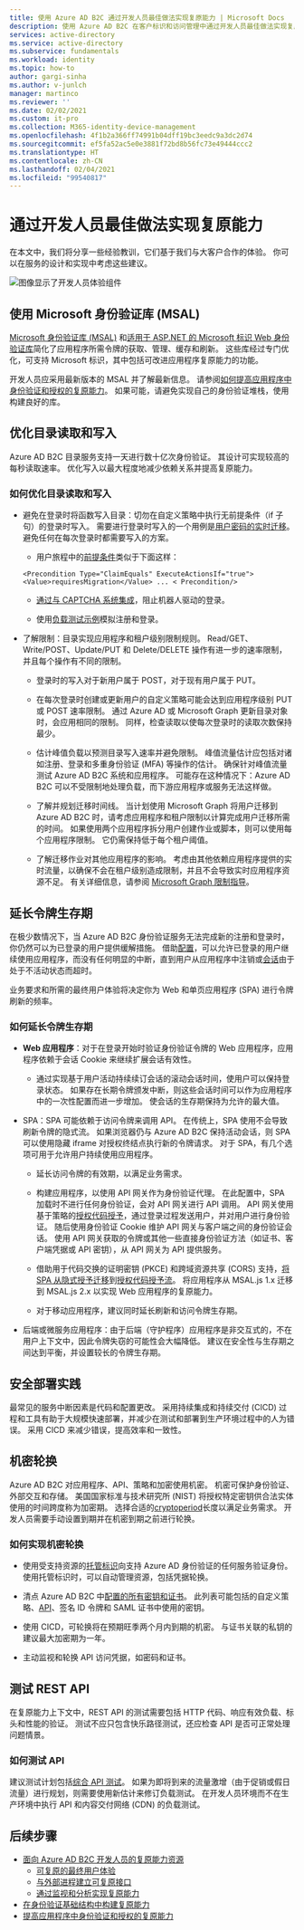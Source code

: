 ```yaml
---
title: 使用 Azure AD B2C 通过开发人员最佳做法实现复原能力 | Microsoft Docs
description: 使用 Azure AD B2C 在客户标识和访问管理中通过开发人员最佳做法实现复原能力
services: active-directory
ms.service: active-directory
ms.subservice: fundamentals
ms.workload: identity
ms.topic: how-to
author: gargi-sinha
ms.author: v-junlch
manager: martinco
ms.reviewer: ''
ms.date: 02/02/2021
ms.custom: it-pro
ms.collection: M365-identity-device-management
ms.openlocfilehash: 4f1b2a366ff74991b04dff19bc3eedc9a3dc2d74
ms.sourcegitcommit: ef5fa52ac5e0e3881f72bd8b56fc73e49444ccc2
ms.translationtype: HT
ms.contentlocale: zh-CN
ms.lasthandoff: 02/04/2021
ms.locfileid: "99540817"
---
```

# <a name="resilience-through-developer-best-practices"></a>通过开发人员最佳做法实现复原能力

在本文中，我们将分享一些经验教训，它们基于我们与大客户合作的体验。 你可以在服务的设计和实现中考虑这些建议。

![图像显示了开发人员体验组件](./media/resilience-b2c-developer-best-practices/developer-best-practices-architecture.png)

## <a name="use-the-microsoft-authentication-library-msal"></a>使用 Microsoft 身份验证库 (MSAL)

[Microsoft 身份验证库 (MSAL)](../develop/msal-overview.md) 和[适用于 ASP.NET 的 Microsoft 标识 Web 身份验证库](../develop/reference-v2-libraries.md)简化了应用程序所需令牌的获取、管理、缓存和刷新。 这些库经过专门优化，可支持 Microsoft 标识，其中包括可改进应用程序复原能力的功能。

开发人员应采用最新版本的 MSAL 并了解最新信息。 请参阅[如何提高应用程序中身份验证和授权的复原能力](resilience-app-development-overview.md)。 如果可能，请避免实现自己的身份验证堆栈，使用构建良好的库。

## <a name="optimize-directory-reads-and-writes"></a>优化目录读取和写入

Azure AD B2C 目录服务支持一天进行数十亿次身份验证。 其设计可实现较高的每秒读取速率。 优化写入以最大程度地减少依赖关系并提高复原能力。

### <a name="how-to-optimize-directory-reads-and-writes"></a>如何优化目录读取和写入

- 避免在登录时将函数写入目录：切勿在自定义策略中执行无前提条件（if 子句）的登录时写入。 需要进行登录时写入的一个用例是[用户密码的实时迁移](https://github.com/azure-ad-b2c/user-migration/tree/master/seamless-account-migration)。 避免任何在每次登录时都需要写入的方案。

  - 用户旅程中的[前提条件](../../active-directory-b2c/userjourneys.md)类似于下面这样：

  ``
  <Precondition Type="ClaimEquals" ExecuteActionsIf="true"> 
  <Value>requiresMigration</Value>
  ...
  < Precondition/>
  ``
  - [通过与 CAPTCHA 系统集成](https://github.com/azure-ad-b2c/samples/tree/master/policies/captcha-integration)，阻止机器人驱动的登录。

  - 使用[负载测试示例](../../active-directory-b2c/best-practices.md#testing)模拟注册和登录。 

- 了解限制：目录实现应用程序和租户级别限制规则。 Read/GET、Write/POST、Update/PUT 和 Delete/DELETE 操作有进一步的速率限制，并且每个操作有不同的限制。

  - 登录时的写入对于新用户属于 POST，对于现有用户属于 PUT。

  - 在每次登录时创建或更新用户的自定义策略可能会达到应用程序级别 PUT 或 POST 速率限制。 通过 Azure AD 或 Microsoft Graph 更新目录对象时，会应用相同的限制。 同样，检查读取以使每次登录时的读取次数保持最少。

  - 估计峰值负载以预测目录写入速率并避免限制。 峰值流量估计应包括对诸如注册、登录和多重身份验证 (MFA) 等操作的估计。 确保针对峰值流量测试 Azure AD B2C 系统和应用程序。 可能存在这种情况下：Azure AD B2C 可以不受限制地处理负载，而下游应用程序或服务无法这样做。

  - 了解并规划迁移时间线。 当计划使用 Microsoft Graph 将用户迁移到 Azure AD B2C 时，请考虑应用程序和租户限制以计算完成用户迁移所需的时间。 如果使用两个应用程序拆分用户创建作业或脚本，则可以使用每个应用程序限制。 它仍需保持低于每个租户阈值。

  - 了解迁移作业对其他应用程序的影响。 考虑由其他依赖应用程序提供的实时流量，以确保不会在租户级别造成限制，并且不会导致实时应用程序资源不足。 有关详细信息，请参阅 [Microsoft Graph 限制指导](https://docs.microsoft.com/graph/throttling)。
  
## <a name="extend-token-lifetimes"></a>延长令牌生存期

在极少数情况下，当 Azure AD B2C 身份验证服务无法完成新的注册和登录时，你仍然可以为已登录的用户提供缓解措施。 借助[配置](../../active-directory-b2c/configure-tokens.md)，可以允许已登录的用户继续使用应用程序，而没有任何明显的中断，直到用户从应用程序中注销或[会话](../../active-directory-b2c/session-behavior.md)由于处于不活动状态而超时。

业务要求和所需的最终用户体验将决定你为 Web 和单页应用程序 (SPA) 进行令牌刷新的频率。

### <a name="how-to-extend-token-lifetimes"></a>如何延长令牌生存期

- **Web 应用程序**：对于在登录开始时验证身份验证令牌的 Web 应用程序，应用程序依赖于会话 Cookie 来继续扩展会话有效性。

  - 通过实现基于用户活动持续续订会话的滚动会话时间，使用户可以保持登录状态。 如果存在长期令牌颁发中断，则这些会话时间可以作为应用程序中的一次性配置而进一步增加。 使会话的生存期保持为允许的最大值。

- SPA：SPA 可能依赖于访问令牌来调用 API。 在传统上，SPA 使用不会导致刷新令牌的隐式流。 如果浏览器仍与 Azure AD B2C 保持活动会话，则 SPA 可以使用隐藏 iframe 对授权终结点执行新的令牌请求。 对于 SPA，有几个选项可用于允许用户持续使用应用程序。

  - 延长访问令牌的有效期，以满足业务需求。

  - 构建应用程序，以使用 API 网关作为身份验证代理。 在此配置中，SPA 加载时不进行任何身份验证，会对 API 网关进行 API 调用。 API 网关使用基于策略的[授权代码授予](https://oauth.net/2/grant-types/authorization-code/)，通过登录过程发送用户，并对用户进行身份验证。 随后使用身份验证 Cookie 维护 API 网关与客户端之间的身份验证会话。 使用 API 网关获取的令牌或其他一些直接身份验证方法（如证书、客户端凭据或 API 密钥），从 API 网关为 API 提供服务。

  - 借助用于代码交换的证明密钥 (PKCE) 和跨域资源共享 (CORS) 支持，[将 SPA 从隐式授予迁移](https://developer.microsoft.com/identity/blogs/msal-js-2-0-supports-authorization-code-flow-is-now-generally-available/)到[授权代码授予流](../../active-directory-b2c/implicit-flow-single-page-application.md)。 将应用程序从 MSAL.js 1.x 迁移到 MSAL.js 2.x 以实现 Web 应用程序的复原能力。

  - 对于移动应用程序，建议同时延长刷新和访问令牌生存期。

- 后端或微服务应用程序：由于后端（守护程序）应用程序是非交互式的，不在用户上下文中，因此令牌失窃的可能性会大幅降低。 建议在安全性与生存期之间达到平衡，并设置较长的令牌生存期。

## <a name="safe-deployment-practices"></a>安全部署实践

最常见的服务中断因素是代码和配置更改。 采用持续集成和持续交付 (CICD) 过程和工具有助于大规模快速部署，并减少在测试和部署到生产环境过程中的人为错误。 采用 CICD 来减少错误，提高效率和一致性。 

## <a name="secrets-rotation"></a>机密轮换

Azure AD B2C 对应用程序、API、策略和加密使用机密。 机密可保护身份验证、外部交互和存储。 美国国家标准与技术研究所 (NIST) 将授权特定密钥供合法实体使用的时间跨度称为加密期。 选择合适的[cryptoperiod](https://csrc.nist.gov/publications/detail/sp/800-57-part-1/rev-5/final)长度以满足业务需求。 开发人员需要手动设置到期并在机密到期之前进行轮换。

### <a name="how-to-implement-secret-rotation"></a>如何实现机密轮换

- 使用受支持资源的[托管标识](../managed-identities-azure-resources/overview.md)向支持 Azure AD 身份验证的任何服务验证身份。 使用托管标识时，可以自动管理资源，包括凭据轮换。

- 清点 Azure AD B2C 中[配置的所有密钥和证书](../../active-directory-b2c/policy-keys-overview.md)。 此列表可能包括的自定义策略、[API](../../active-directory-b2c/secure-rest-api.md)、签名 ID 令牌和 SAML 证书中使用的密钥。

- 使用 CICD，可轮换将在预期旺季两个月内到期的机密。 与证书关联的私钥的建议最大加密期为一年。

- 主动监视和轮换 API 访问凭据，如密码和证书。

## <a name="test-rest-apis"></a>测试 REST API

在复原能力上下文中，REST API 的测试需要包括 HTTP 代码、响应有效负载、标头和性能的验证。 测试不应只包含快乐路径测试，还应检查 API 是否可正常处理问题情景。

### <a name="how-to-test-apis"></a>如何测试 API

建议测试计划包括[综合 API 测试](../../active-directory-b2c/best-practices.md#testing)。 如果为即将到来的流量激增（由于促销或假日流量）进行规划，则需要使用新估计来修订负载测试。 在开发人员环境而不在生产环境中执行 API 和内容交付网络 (CDN) 的负载测试。

## <a name="next-steps"></a>后续步骤

- [面向 Azure AD B2C 开发人员的复原能力资源](resilience-b2c.md)
  - [可复原的最终用户体验](resilient-end-user-experience.md)
  - [与外部进程建立可复原接口](resilient-external-processes.md)
  - [通过监视和分析实现复原能力](resilience-with-monitoring-alerting.md)
- [在身份验证基础结构中构建复原能力](resilience-in-infrastructure.md)
- [提高应用程序中身份验证和授权的复原能力](resilience-app-development-overview.md)

